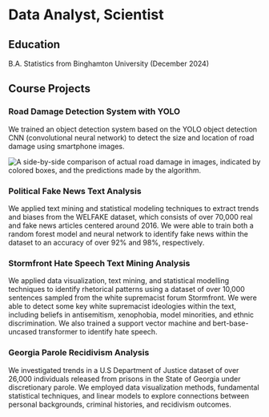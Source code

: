 # Data Analyst, Scientist

## Education
B.A. Statistics from Binghamton University (December 2024)

## Course Projects

### Road Damage Detection System with YOLO
We trained an object detection system based on the YOLO object detection CNN (convolutional neural network) to detect the size and location of road damage using smartphone images. 

![A side-by-side comparison of actual road damage in images, indicated by colored boxes, and the predictions made by the algorithm.](/assets/images/roaddamage_predictions.png "Road damage predictions")

### Political Fake News Text Analysis
We applied text mining and statistical modeling techniques to extract trends and biases from the WELFAKE dataset, which consists of over 70,000 real and fake news articles centered around 2016. We were able to train both a random forest model and neural network to identify fake news within the dataset to an accuracy of over 92% and 98%, respectively.

### Stormfront Hate Speech Text Mining Analysis
We applied data visualization, text mining, and statistical modelling techniques to identify rhetorical patterns using a dataset of over 10,000 sentences sampled from the white supremacist forum Stormfront. We were able to detect some key white supremacist ideologies within the text, including beliefs in antisemitism, xenophobia, model minorities, and ethnic discrimination. We also trained a support vector machine and bert-base-uncased transformer to identify hate speech.


### Georgia Parole Recidivism Analysis
We investigated trends in a U.S Department of Justice dataset of over 26,000 individuals released from prisons in the State of Georgia under discretionary parole. We employed data visualization methods, fundamental statistical techniques, and linear models to explore connections between personal backgrounds, criminal histories, and recidivism outcomes.